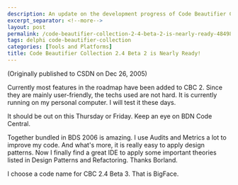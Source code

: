 ```yaml
---
description: An update on the development progress of Code Beautifier Collection 2.4 Beta 2, announcing that most planned features have been implemented and the release is scheduled for later that week, with a mention of the "BigFace" code name for the next version.
excerpt_separator: <!--more-->
layout: post
permalink: /code-beautifier-collection-2-4-beta-2-is-nearly-ready-4849800eac1
tags: delphi code-beautifier-collection
categories: [Tools and Platforms]
title: Code Beautifier Collection 2.4 Beta 2 is Nearly Ready!
---
```

(Originally published to CSDN on Dec 26, 2005)

Currently most features in the roadmap have been added to CBC 2. Since they are mainly user-friendly, the techs used are not hard. It is currently running on my personal computer. I will test it these days.

It should be out on this Thursday or Friday. Keep an eye on BDN Code Central.
<!--more-->

Together bundled in BDS 2006 is amazing. I use Audits and Metrics a lot to improve my code. And what's more, it is really easy to apply design patterns. Now I finally find a great IDE to apply some important theories listed in Design Patterns and Refactoring. Thanks Borland.

I choose a code name for CBC 2.4 Beta 3. That is BigFace.
